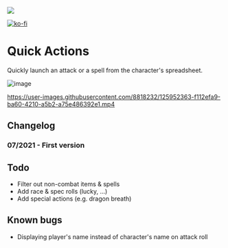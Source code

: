 

![](https://img.shields.io/badge/Foundry-v0.8.8-informational)

[![ko-fi](https://ko-fi.com/img/githubbutton_sm.svg)](https://ko-fi.com/A0A55CQPF)
<!--- Downloads @ Latest Badge -->
<!--- replace <user>/<repo> with your username/repository -->
<!--- ![Latest Release Download Count](https://img.shields.io/github/downloads/<user>/<repo>/latest/module.zip) -->

<!--- Forge Bazaar Install % Badge -->
<!--- replace <your-module-name> with the `name` in your manifest -->
<!--- ![Forge Installs](https://img.shields.io/badge/dynamic/json?label=Forge%20Installs&query=package.installs&suffix=%25&url=https%3A%2F%2Fforge-vtt.com%2Fapi%2Fbazaar%2Fpackage%2F<your-module-name>&colorB=4aa94a) -->


# Quick Actions

Quickly launch an attack or a spell from the character's spreadsheet.

![image](https://user-images.githubusercontent.com/8818232/125953125-ee426b11-468c-4f0f-8dea-44561edb33b9.png)


https://user-images.githubusercontent.com/8818232/125952363-f112efa9-ba60-4210-a5b2-a75e486392e1.mp4


## Changelog

### 07/2021 - First version

## Todo

* Filter out non-combat items & spells
* Add race & spec rolls (lucky, ...)
* Add special actions (e.g. dragon breath)

## Known bugs

* Displaying player's name instead of character's name on attack roll
